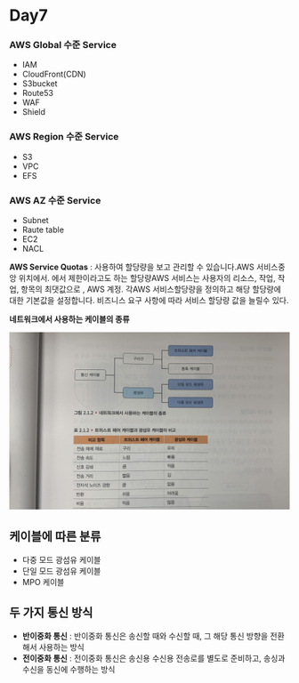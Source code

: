 # Day7

### AWS Global 수준 Service
- IAM
- CloudFront(CDN)
- S3bucket
- Route53
- WAF
- Shield

### AWS Region 수준 Service
- S3
- VPC
- EFS

### AWS AZ 수준 Service
- Subnet
- Raute table
- EC2
- NACL


**AWS Service Quotas** : 사용하여 할당량을 보고 관리할 수 있습니다.AWS 서비스중앙 위치에서. 에서 제한이라고도 하는 할당량AWS 서비스는 사용자의 리소스, 작업, 작업, 항목의 최댓값으로
, AWS 계정. 각AWS 서비스할당량을 정의하고 해당 할당량에 대한 기본값을 설정합니다. 비즈니스 요구 사항에 따라 서비스 할당량 값을 늘릴수 있다.


**네트워크에서 사용하는 케이블의 종류**

![사진](../images/케이블종류.jpg)


## 케이블에 따른 분류
- 다중 모드 광섬유 케이블
- 단일 모드 광섬유 케이블
- MPO 케이블

## 두 가지 통신 방식
- **반이중화 통신** : 반이중화 통신은 송신할 때와 수신할 때, 그 해당 통신 방향을 전환해서 사용하는 방식
- **전이중화 통신** : 전이중화 통신은 송신용 수신용 전송로를 별도로 준비하고, 송싱과 수신을 동신에 수행하는 방식

 




